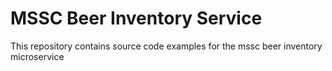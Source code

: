
# MSSC Beer Inventory Service

This repository contains source code examples for the mssc beer inventory microservice
